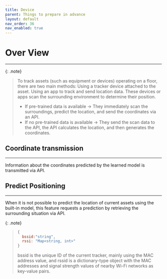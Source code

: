 ```yaml
---
title: Device
parent: Things to prepare in advance
layout: default
nav_order: 36
nav_enabled: true
---
```


# Over View
---

{: .note}
> 
> To track assets (such as equipment or devices) operating on a floor, there are two main methods:
> Using a tracker device attached to the asset.
> Using an app to track and send location data.
> These devices or apps scan the surrounding environment to determine their position.
> - If pre-trained data is available → They immediately scan the surroundings, predict the location, and send the coordinates via an API.
> - If no pre-trained data is available → They send the scan data to the API, the API calculates the location, and then generates the coordinates.
>


## Coordinate transmission
---

Information about the coordinates predicted by the learned model is transmitted via API.


## Predict Positioning
---

When it is not possible to predict the location of current assets using the built-in model, this feature requests a prediction by retrieving the surrounding situation via API.

{: .note}
> 
> ```js
> {
>   bssid:"string",
>   rssi: "Map<string, int>"
> }
> ```
>
> bssid is the unique ID of the current tracker, mainly using the MAC address value, and rssid is a dictionary-type object with the MAC addresses and signal strength values of nearby Wi-Fi networks as key-value pairs.

